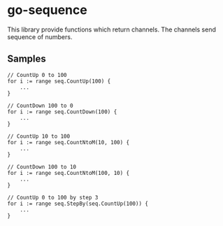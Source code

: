 go-sequence
===========

This library provide functions which return channels.
The channels send sequence of numbers. 

Samples
-----------

	// CountUp 0 to 100
	for i := range seq.CountUp(100) {
		...
	}

	// CountDown 100 to 0
	for i := range seq.CountDown(100) {
		...
	}

	// CountUp 10 to 100
	for i := range seq.CountNtoM(10, 100) {
		...
	}

	// CountDown 100 to 10
	for i := range seq.CountNtoM(100, 10) {
		...
	}

	// CountUp 0 to 100 by step 3
	for i := range seq.StepBy(seq.CountUp(100)) {
		...
	}
